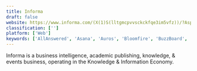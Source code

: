 ```yaml
---
title: Informa
draft: false 
website: https://www.informa.com/(X(1)S(lltgmcpvvsckckfqe3im5vfz))/?AspxAutoDetectCookieSupport=1
classification: ['']
platform: ['Web']
keywords: ['AllAnswered', 'Asana', 'Auros', 'Bloomfire', 'BuzzBoard', 'Cayzu', 'Eloquent WebSuite', 'HelpScout', 'Kaams', 'Knowledge Plaza', 'LeadMD', 'Lighthouse Desktop', 'Lucidea', 'Omnistar', 'PHPKB', 'Parature', 'Skaled', 'Slack', 'Tettra', 'Transversal', 'WSN Insight', 'teampage']
---
```

Informa is a business intelligence, academic publishing, knowledge, & events business, operating in the Knowledge & Information Economy.